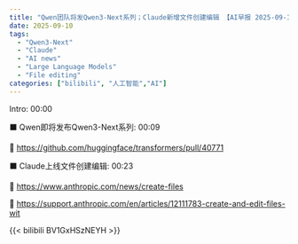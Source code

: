 ```yaml
---
title: "Qwen团队将发Qwen3-Next系列；Claude新增文件创建编辑 【AI早报 2025-09-10】"
date: 2025-09-10
tags:
  - "Qwen3-Next"
  - "Claude"
  - "AI news"
  - "Large Language Models"
  - "File editing"
categories: ["bilibili", "人工智能","AI"]
---
```


Intro: 00:00

⬛️ Qwen即将发布Qwen3-Next系列: 00:09

🔗 https://github.com/huggingface/transformers/pull/40771

⬛️ Claude上线文件创建编辑: 00:23

🔗 https://www.anthropic.com/news/create-files

🔗 https://support.anthropic.com/en/articles/12111783-create-and-edit-files-wit

{{< bilibili BV1GxHSzNEYH >}}